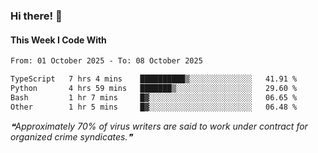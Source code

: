 ### Hi there! 👋

#### This Week I Code With
<!--START_SECTION:waka-->

```txt
From: 01 October 2025 - To: 08 October 2025

TypeScript   7 hrs 4 mins    ██████████▒░░░░░░░░░░░░░░   41.91 %
Python       4 hrs 59 mins   ███████▒░░░░░░░░░░░░░░░░░   29.60 %
Bash         1 hr 7 mins     █▓░░░░░░░░░░░░░░░░░░░░░░░   06.65 %
Other        1 hr 5 mins     █▓░░░░░░░░░░░░░░░░░░░░░░░   06.48 %
```

<!--END_SECTION:waka-->

<!--STARTS_HERE_QUOTE_README-->
<i>❝Approximately 70% of virus writers are said to work under contract for organized crime syndicates.❞</i>
<!--ENDS_HERE_QUOTE_README-->

